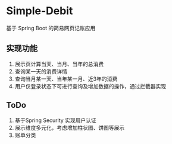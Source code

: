 # Simple-Debit
基于 Spring Boot 的简易网页记账应用

## 实现功能
1. 展示页计算当天、当月、当年的总消费
2. 查询某一天的消费详情
3. 查询当月某一天、当年某一月、近3年的消费
4. 用户仅登录状态下可进行查询及增加数据的操作，通过拦截器实现

## ToDo
1. 基于Spring Security 实现用户认证
2. 展示维度多元化，考虑增加柱状图、饼图等展示
3. 账单分类